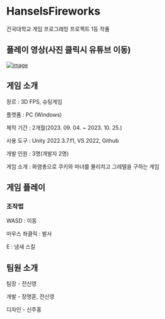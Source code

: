 # HanselsFireworks
건국대학교 게임 프로그래밍 프로젝트 1등 작품

## 플레이 영상(사진 클릭시 유튜브 이동)

[![image](https://github.com/Hansel-s-Fireworks/HanselsFireworks/assets/108036322/5214080c-690f-4de4-84f7-e0c277227d43)](https://youtu.be/cocJUmiYUyY)

## 게임 소개

장르 : 3D FPS, 슈팅게임

플랫폼 : PC (Windows)

제작 기간 : 2개월(2023. 09. 04. ~ 2023. 10. 25.)

사용 도구 : Unity 2022.3.7.f1, VS 2022, Github

개발 인원 : 3명(개발자 2명)

게임 소개 : 화염총으로 쿠키와 마녀를 물리치고 그레텔을 구하는 게임

## 게임 플레이

### 조작법

WASD : 이동

마우스 좌클릭 : 발사

E : 냄새 스킬

## 팀원 소개

팀장 - 전신영

개발 - 장명훈, 전신영

디자인 - 신주홍
